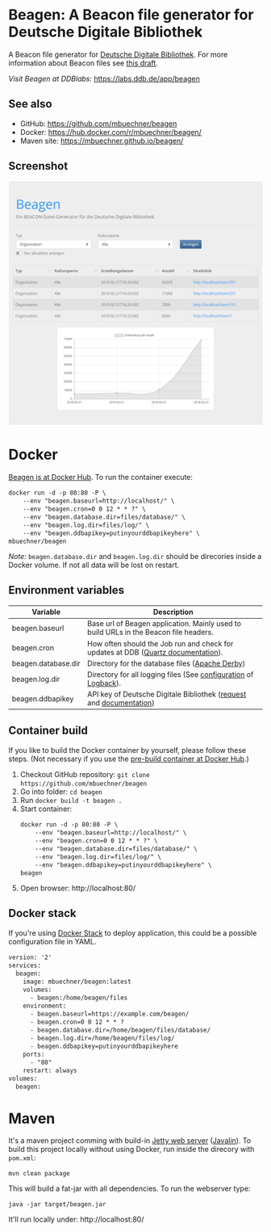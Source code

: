 # Beagen: A Beacon file generator for Deutsche Digitale Bibliothek
A Beacon file generator for [Deutsche Digitale Bibliothek](https://www.deutsche-digitale-bibliothek.de/). For more information about Beacon files see [this draft](http://gbv.github.io/beaconspec/beacon.html).

*Visit Beagen at DDBlabs:* https://labs.ddb.de/app/beagen
## See also
- GitHub: https://github.com/mbuechner/beagen
- Docker: https://hub.docker.com/r/mbuechner/beagen/
- Maven site: https://mbuechner.github.io/beagen/ 

## Screenshot
![Screenshot of Beagen](beagen.png "Beagen")

# Docker
[Beagen is at Docker Hub](https://hub.docker.com/r/mbuechner/beagen). To run the container execute:
```
docker run -d -p 80:80 -P \
    --env "beagen.baseurl=http://localhost/" \
    --env "beagen.cron=0 0 12 * * ?" \
    --env "beagen.database.dir=files/database/" \
    --env "beagen.log.dir=files/log/" \
    --env "beagen.ddbapikey=putinyourddbapikeyhere" \
mbuechner/beagen
```
*Note:* `beagen.database.dir` and `beagen.log.dir` should be direcories inside a Docker volume. If not all data will be lost on restart.

## Environment variables
| Variable            | Description                                                                                                                                                                    |
|---------------------|--------------------------------------------------------------------------------------------------------------------------------------------------------------------------------|
| beagen.baseurl      | Base url of Beagen application. Mainly used to build URLs in the Beacon file headers.                                                                                          |
| beagen.cron         | How often should the Job run and check for updates at DDB ([Quartz documentation](http://www.quartz-scheduler.org/documentation/quartz-2.x/tutorials/crontrigger.html)).       |
| beagen.database.dir | Directory for the database files ([Apache Derby](https://db.apache.org/derby/))                                                                                                |
| beagen.log.dir      | Directory for all logging files (See [configuration](https://github.com/mbuechner/beagen/blob/master/src/main/resources/logback.xml) of [Logback](https://logback.qos.ch/)).   |
| beagen.ddbapikey    | API key of Deutsche Digitale Bibliothek ([request](https://www.deutsche-digitale-bibliothek.de/user/apikey) and [documentation](https://api.deutsche-digitale-bibliothek.de/)) |

## Container build
If you like to build the Docker container by yourself, please follow these steps. (Not necessary if you use the [pre-build container at Docker Hub](https://hub.docker.com/r/mbuechner/beagen/).)

1. Checkout GitHub repository: `git clone https://github.com/mbuechner/beagen`
2. Go into folder: `cd beagen`
3. Run `docker build -t beagen .`
4. Start container:
    ```
    docker run -d -p 80:80 -P \
        --env "beagen.baseurl=http://localhost/" \
        --env "beagen.cron=0 0 12 * * ?" \
        --env "beagen.database.dir=files/database/" \
        --env "beagen.log.dir=files/log/" \
        --env "beagen.ddbapikey=putinyourddbapikeyhere" \
    beagen
    ```
5. Open browser: http://localhost:80/

## Docker stack
If you're using [Docker Stack](https://docs.docker.com/engine/reference/commandline/stack/) to deploy application, this could be a possible configuration file in YAML.
```
version: '2'
services:
  beagen:
    image: mbuechner/beagen:latest
    volumes:
      - beagen:/home/beagen/files
    environment:
      - beagen.baseurl=https://example.com/beagen/
      - beagen.cron=0 0 12 * * ?
      - beagen.database.dir=/home/beagen/files/database/
      - beagen.log.dir=/home/beagen/files/log/
      - beagen.ddbapikey=putinyourddbapikeyhere
    ports:
      - "80"
    restart: always
volumes:
  beagen:
```	  

# Maven
It's a maven project comming with build-in [Jetty web server](http://www.eclipse.org/jetty/) ([Javalin](https://javalin.io/)). To build this project locally without using Docker, run inside the direcory with `pom.xml`:
```
mvn clean package
```
This will build a fat-jar with all dependencies. To run the webserver type:
```
java -jar target/beagen.jar
```
It'll run locally under: http://localhost:80/
